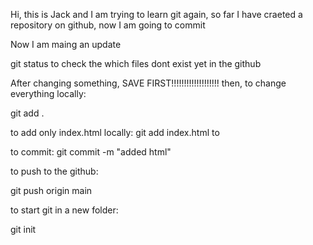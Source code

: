   Hi, this is Jack and I am trying to learn git again, so far I have craeted a repository on github, now I am going to commit 
  
  Now I am maing an update
  
git status to check the which files dont exist yet in the github

After changing something, SAVE FIRST!!!!!!!!!!!!!!!!!!!
then, 
to change everything locally:

git add .

to add only index.html locally:
git add index.html to 

to commit:  git commit -m "added html"

to push to the github: 

git push origin main

to start git in a new folder:

git init
